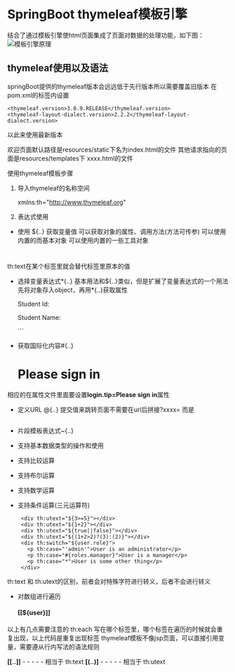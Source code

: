 # SpringBoot thymeleaf模板引擎

结合了通过模板引擎使html页面集成了页面对数据的处理功能，如下图：
![模板引擎原理](https://i.imgur.com/CxNObUr.png)

## thymeleaf使用以及语法

springBoot提供的thymeleaf版本会远远低于先行版本所以需要覆盖旧版本
在pom.xml的<properties>标签内设置
  

    <thymeleaf.version>3.0.9.RELEASE</thymeleaf.version>		
	<thymeleaf-layout-dialect.version>2.2.2</thymeleaf-layout-dialect.version>

以此来使用最新版本

欢迎页面默认路径是resources/static下名为index.html的文件
其他请求指向的页面是resources/templates下 xxxx.html的文件

使用thymeleaf模板步骤
1. 导入thymeleaf的名称空间



    xmlns:th="http://www.thymeleaf.org"




2. 表达式使用
- 使用 ${..} 获取变量值
可以获取对象的属性、调用方法(方法可传参)
可以使用内置的而基本对象
可以使用内置的一些工具对象



    <div th:utext="${hello}"></div>
	<div th:utext="${#locale.country}"></div>
	<div th:utext="${Student.show('abc')}"></div>
	<div th:utext="${session.testSession}"></div>
	<div th:utext="${session.isEmpty()}"></div>
	<div th:utext="${session.size()}"></div>
	<h1 th:text=${#dates.createNow()}></h1>
	<div th:utext="${#strings.contains('aabbccabc','abc')}"></div>




th:text在某个标签里就会替代标签里原本的值

- 选择变量表达式\*{..}
基本用法和${..}类似，但是扩展了变量表达式的一个用法
先将对象存入object，再用\*{..}获取属性



	<div th:object="${Student}">
		<p>Student Id: <span th:text=*{id}></span></p>
		<p>Student Name: <span th:text=*{name}></span></p>
	</div>```


 - 获取国际化内容#{..}
 


	<h1 class="h3 mb-3 font-weight-normal" th:text="#{login.tip}">Please sign in</h1>



相应的在属性文件里面要设置**login.tip=Please sign in**属性

 - 定义URL @{..}
提交值来跳转页面不需要在url后拼接?xxxx= 而是



	<link th:href="@{/webjars/bootstrap/4.1.3/css/bootstrap.css}" rel="stylesheet">
	<img class="mb-4" th:src="@{asserts/img/bootstrap-solid.svg}" />



 - 片段模板表达式~{..} 
 - 支持基本数据类型的操作和使用
 - 支持比较运算
 - 支持布尔运算
 - 支持数学运算
 - 支持条件运算(三元运算符)
	 

		<div th:utext="${3>=5}"></div>
		<div th:utext="${1+2}"></div>
		<div th:utext="${true||false}"></div>
		<div th:utext="${(1+2>2)?(3):(2)}"></div>
		<div th:switch="${user.role}">
		  <p th:case="'admin'">User is an administrator</p>
		  <p th:case="#{roles.manager}">User is a manager</p>
		  <p th:case="*">User is some other thing</p>
		</div>
	

th:text 和 th:utext的区别，前者会对特殊字符进行转义，后者不会进行转义
 - 	对数组进行遍历




	<h4>
		<span th:each="user: ${users}">[[${user}]]</span>
	</h4>




以上有几点需要注意的
 th:each 写在哪个标签里，哪个标签在遍历的时候就会重复出现，以上代码是重复出现<span>标签
 thymeleaf模板不像jsp页面，可以直接引用变量，需要遵从行内写法的语法规则

**[[..]]** - - - - - 相当于 th:text
**[(..)]** - - - - - 相当于 th:utext